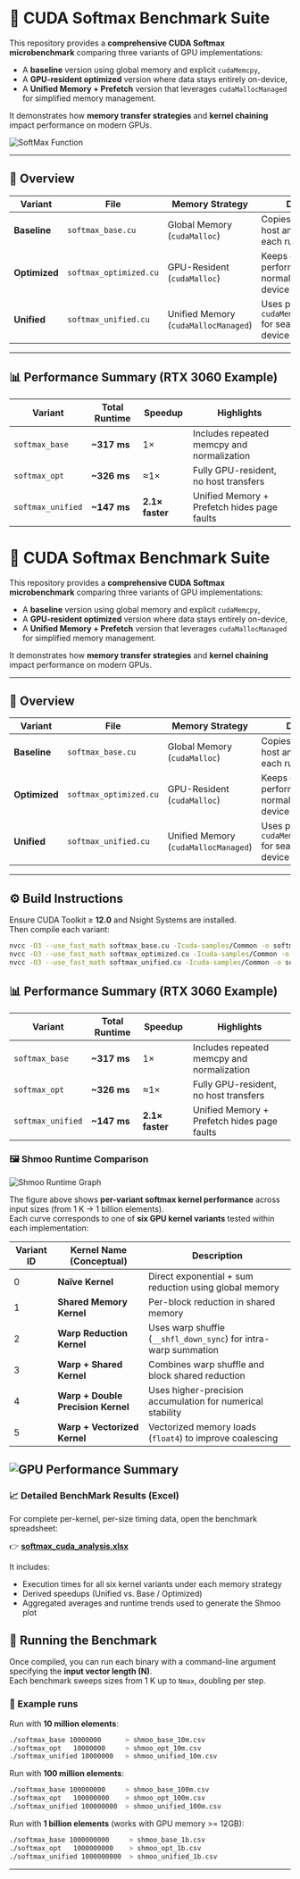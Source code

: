 # 🚀 CUDA Softmax Benchmark Suite

This repository provides a **comprehensive CUDA Softmax microbenchmark** comparing three variants of GPU implementations:

- A **baseline** version using global memory and explicit `cudaMemcpy`,
- A **GPU-resident optimized** version where data stays entirely on-device,
- A **Unified Memory + Prefetch** version that leverages `cudaMallocManaged` for simplified memory management.

It demonstrates how **memory transfer strategies** and **kernel chaining** impact performance on modern GPUs.

![SoftMax Function](results/softmax_func.png)

---

## 🧩 Overview

| Variant       | File                   | Memory Strategy                      | Description                                                                    |
| ------------- | ---------------------- | ------------------------------------ | ------------------------------------------------------------------------------ |
| **Baseline**  | `softmax_base.cu`      | Global Memory (`cudaMalloc`)         | Copies data between host and device for each run                               |
| **Optimized** | `softmax_optimized.cu` | GPU-Resident (`cudaMalloc`)          | Keeps data on GPU, performs reduction + normalization in-device                |
| **Unified**   | `softmax_unified.cu`   | Unified Memory (`cudaMallocManaged`) | Uses page migration + `cudaMemPrefetchAsync()` for seamless host–device access |

---

## 📊 Performance Summary (RTX 3060 Example)

| Variant           | Total Runtime | Speedup         | Highlights                                  |
| ----------------- | ------------- | --------------- | ------------------------------------------- |
| `softmax_base`    | **~317 ms**   | 1×              | Includes repeated memcpy and normalization  |
| `softmax_opt`     | **~326 ms**   | ≈1×             | Fully GPU-resident, no host transfers       |
| `softmax_unified` | **~147 ms**   | **2.1× faster** | Unified Memory + Prefetch hides page faults |

# 🚀 CUDA Softmax Benchmark Suite

This repository provides a **comprehensive CUDA Softmax microbenchmark** comparing three variants of GPU implementations:

- A **baseline** version using global memory and explicit `cudaMemcpy`,
- A **GPU-resident optimized** version where data stays entirely on-device,
- A **Unified Memory + Prefetch** version that leverages `cudaMallocManaged` for simplified memory management.

It demonstrates how **memory transfer strategies** and **kernel chaining** impact performance on modern GPUs.

---

## 🧩 Overview

| Variant       | File                   | Memory Strategy                      | Description                                                                    |
| ------------- | ---------------------- | ------------------------------------ | ------------------------------------------------------------------------------ |
| **Baseline**  | `softmax_base.cu`      | Global Memory (`cudaMalloc`)         | Copies data between host and device for each run                               |
| **Optimized** | `softmax_optimized.cu` | GPU-Resident (`cudaMalloc`)          | Keeps data on GPU, performs reduction + normalization in-device                |
| **Unified**   | `softmax_unified.cu`   | Unified Memory (`cudaMallocManaged`) | Uses page migration + `cudaMemPrefetchAsync()` for seamless host–device access |

---

## ⚙️ Build Instructions

Ensure CUDA Toolkit ≥ **12.0** and Nsight Systems are installed.  
Then compile each variant:

```bash
nvcc -O3 --use_fast_math softmax_base.cu -Icuda-samples/Common -o softmax_base
nvcc -O3 --use_fast_math softmax_optimized.cu -Icuda-samples/Common -o softmax_opt
nvcc -O3 --use_fast_math softmax_unified.cu -Icuda-samples/Common -o softmax_unified
```

## 📊 Performance Summary (RTX 3060 Example)

| Variant           | Total Runtime | Speedup         | Highlights                                  |
| ----------------- | ------------- | --------------- | ------------------------------------------- |
| `softmax_base`    | **~317 ms**   | 1×              | Includes repeated memcpy and normalization  |
| `softmax_opt`     | **~326 ms**   | ≈1×             | Fully GPU-resident, no host transfers       |
| `softmax_unified` | **~147 ms**   | **2.1× faster** | Unified Memory + Prefetch hides page faults |

### 🖼️ Shmoo Runtime Comparison

![Shmoo Runtime Graph](results/shmoo_runtime.png)

The figure above shows **per-variant softmax kernel performance** across input sizes (from 1 K → 1 billion elements).  
Each curve corresponds to one of **six GPU kernel variants** tested within each implementation:

| Variant ID | Kernel Name (Conceptual)           | Description                                                     |
| ---------- | ---------------------------------- | --------------------------------------------------------------- |
| 0          | **Naïve Kernel**                   | Direct exponential + sum reduction using global memory          |
| 1          | **Shared Memory Kernel**           | Per-block reduction in shared memory                            |
| 2          | **Warp Reduction Kernel**          | Uses warp shuffle (`__shfl_down_sync`) for intra-warp summation |
| 3          | **Warp + Shared Kernel**           | Combines warp shuffle and block shared reduction                |
| 4          | **Warp + Double Precision Kernel** | Uses higher-precision accumulation for numerical stability      |
| 5          | **Warp + Vectorized Kernel**       | Vectorized memory loads (`float4`) to improve coalescing        |

![GPU Performance Summary](results/kernel_report.png)
---

### 📈 Detailed BenchMark Results (Excel)

For complete per-kernel, per-size timing data, open the benchmark spreadsheet:

👉 [**softmax_cuda_analysis.xlsx**](softmax_cuda_analysis.xlsx)

It includes:

- Execution times for all six kernel variants under each memory strategy
- Derived speedups (Unified vs. Base / Optimized)
- Aggregated averages and runtime trends used to generate the Shmoo plot

## 🚀 Running the Benchmark

Once compiled, you can run each binary with a command-line argument specifying the **input vector length (N)**.  
Each benchmark sweeps sizes from 1 K up to `Nmax`, doubling per step.

### 🔹 Example runs

Run with **10 million elements**:

```bash
./softmax_base 10000000      > shmoo_base_10m.csv
./softmax_opt   10000000     > shmoo_opt_10m.csv
./softmax_unified 10000000   > shmoo_unified_10m.csv
```

Run with **100 million elements**:

```bash
./softmax_base 100000000     > shmoo_base_100m.csv
./softmax_opt   100000000    > shmoo_opt_100m.csv
./softmax_unified 100000000  > shmoo_unified_100m.csv
```

Run with **1 billion elements** (works with GPU memory >= 12GB):

```bash
./softmax_base 1000000000     > shmoo_base_1b.csv
./softmax_opt   1000000000    > shmoo_opt_1b.csv
./softmax_unified 1000000000  > shmoo_unified_1b.csv
```

---
